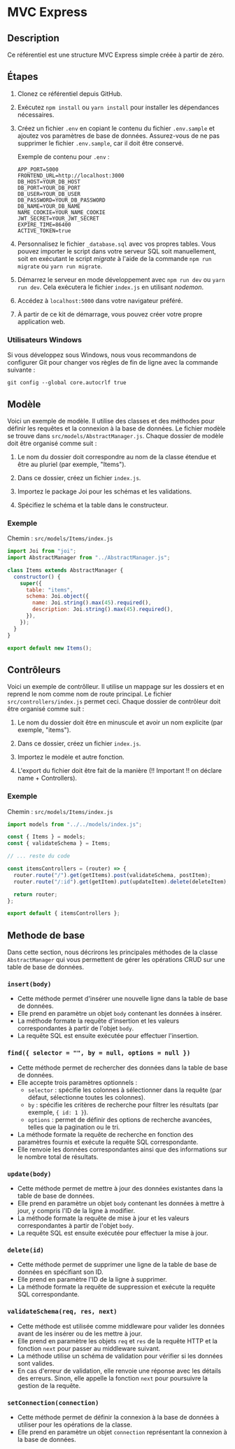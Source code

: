 # MVC Express

## Description

Ce référentiel est une structure MVC Express simple créée à partir de zéro.

## Étapes

1. Clonez ce référentiel depuis GitHub.

2. Exécutez `npm install` ou `yarn install` pour installer les dépendances nécessaires.

3. Créez un fichier `.env` en copiant le contenu du fichier `.env.sample` et ajoutez vos paramètres de base de données. Assurez-vous de ne pas supprimer le fichier `.env.sample`, car il doit être conservé.

   Exemple de contenu pour `.env` :

   ```plaintext
   APP_PORT=5000
   FRONTEND_URL=http://localhost:3000
   DB_HOST=YOUR_DB_HOST
   DB_PORT=YOUR_DB_PORT
   DB_USER=YOUR_DB_USER
   DB_PASSWORD=YOUR_DB_PASSWORD
   DB_NAME=YOUR_DB_NAME
   NAME_COOKIE=YOUR_NAME_COOKIE
   JWT_SECRET=YOUR_JWT_SECRET
   EXPIRE_TIME=86400
   ACTIVE_TOKEN=true
   ```

4. Personnalisez le fichier `_database.sql` avec vos propres tables. Vous pouvez importer le script dans votre serveur SQL soit manuellement, soit en exécutant le script _migrate_ à l'aide de la commande `npm run migrate` ou `yarn run migrate`.

5. Démarrez le serveur en mode développement avec `npm run dev` ou `yarn run dev`. Cela exécutera le fichier `index.js` en utilisant _nodemon_.

6. Accédez à `localhost:5000` dans votre navigateur préféré.

7. À partir de ce kit de démarrage, vous pouvez créer votre propre application web.

### Utilisateurs Windows

Si vous développez sous Windows, nous vous recommandons de configurer Git pour changer vos règles de fin de ligne avec la commande suivante :

```
git config --global core.autocrlf true
```

## Modèle

Voici un exemple de modèle. Il utilise des classes et des méthodes pour définir les requêtes et la connexion à la base de données. Le fichier modèle se trouve dans `src/models/AbstractManager.js`. Chaque dossier de modèle doit être organisé comme suit :

1. Le nom du dossier doit correspondre au nom de la classe étendue et être au pluriel (par exemple, "Items").

2. Dans ce dossier, créez un fichier `index.js`.

3. Importez le package Joi pour les schémas et les validations.

4. Spécifiez le schéma et la table dans le constructeur.

### Exemple

Chemin : `src/models/Items/index.js`

```javascript
import Joi from "joi";
import AbstractManager from "../AbstractManager.js";

class Items extends AbstractManager {
  constructor() {
    super({
      table: "items",
      schema: Joi.object({
        name: Joi.string().max(45).required(),
        description: Joi.string().max(45).required(),
      }),
    });
  }
}

export default new Items();
```

## Contrôleurs

Voici un exemple de contrôlleur. Il utilise un mappage sur les dossiers et en reprend le nom comme nom de route principal. Le fichier `src/controllers/index.js` permet ceci. Chaque dossier de contrôleur doit être organisé comme suit :

1. Le nom du dossier doit être en minuscule et avoir un nom explicite (par exemple, "items").

2. Dans ce dossier, créez un fichier `index.js`.

3. Importez le modèle et autre fonction.

4. L'export du fichier doit être fait de la manière (!! Important !! on déclare name + Controllers).

### Exemple

Chemin : `src/models/Items/index.js`

```javascript
import models from "../../models/index.js";

const { Items } = models;
const { validateSchema } = Items;

// ... reste du code

const itemsControllers = (router) => {
  router.route("/").get(getItems).post(validateSchema, postItem);
  router.route("/:id").get(getItem).put(updateItem).delete(deleteItem);

  return router;
};

export default { itemsControllers };
```

## Methode de base

Dans cette section, nous décrirons les principales méthodes de la classe `AbstractManager` qui vous permettent de gérer les opérations CRUD sur une table de base de données.

### `insert(body)`

- Cette méthode permet d'insérer une nouvelle ligne dans la table de base de données.
- Elle prend en paramètre un objet `body` contenant les données à insérer.
- La méthode formate la requête d'insertion et les valeurs correspondantes à partir de l'objet `body`.
- La requête SQL est ensuite exécutée pour effectuer l'insertion.

### `find({ selector = "", by = null, options = null })`

- Cette méthode permet de rechercher des données dans la table de base de données.
- Elle accepte trois paramètres optionnels :
  - `selector` : spécifie les colonnes à sélectionner dans la requête (par défaut, sélectionne toutes les colonnes).
  - `by` : spécifie les critères de recherche pour filtrer les résultats (par exemple, `{ id: 1 }`).
  - `options` : permet de définir des options de recherche avancées, telles que la pagination ou le tri.
- La méthode formate la requête de recherche en fonction des paramètres fournis et exécute la requête SQL correspondante.
- Elle renvoie les données correspondantes ainsi que des informations sur le nombre total de résultats.

### `update(body)`

- Cette méthode permet de mettre à jour des données existantes dans la table de base de données.
- Elle prend en paramètre un objet `body` contenant les données à mettre à jour, y compris l'ID de la ligne à modifier.
- La méthode formate la requête de mise à jour et les valeurs correspondantes à partir de l'objet `body`.
- La requête SQL est ensuite exécutée pour effectuer la mise à jour.

### `delete(id)`

- Cette méthode permet de supprimer une ligne de la table de base de données en spécifiant son ID.
- Elle prend en paramètre l'ID de la ligne à supprimer.
- La méthode formate la requête de suppression et exécute la requête SQL correspondante.

### `validateSchema(req, res, next)`

- Cette méthode est utilisée comme middleware pour valider les données avant de les insérer ou de les mettre à jour.
- Elle prend en paramètre les objets `req` et `res` de la requête HTTP et la fonction `next` pour passer au middleware suivant.
- La méthode utilise un schéma de validation pour vérifier si les données sont valides.
- En cas d'erreur de validation, elle renvoie une réponse avec les détails des erreurs. Sinon, elle appelle la fonction `next` pour poursuivre la gestion de la requête.

### `setConnection(connection)`

- Cette méthode permet de définir la connexion à la base de données à utiliser pour les opérations de la classe.
- Elle prend en paramètre un objet `connection` représentant la connexion à la base de données.
